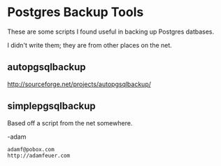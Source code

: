Postgres Backup Tools
======================

These are some scripts I found useful in backing up Postgres datbases.

I didn't write them; they are from other places on the net.

autopgsqlbackup
---------------

http://sourceforge.net/projects/autopgsqlbackup/

simplepgsqlbackup
----------------

Based off a script from the net somewhere.

-adam
```Adam Feuer
adamf@pobox.com
http://adamfeuer.com
```
